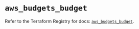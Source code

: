 # `aws_budgets_budget`

Refer to the Terraform Registry for docs: [`aws_budgets_budget`](https://registry.terraform.io/providers/hashicorp/aws/6.8.0/docs/resources/budgets_budget).
